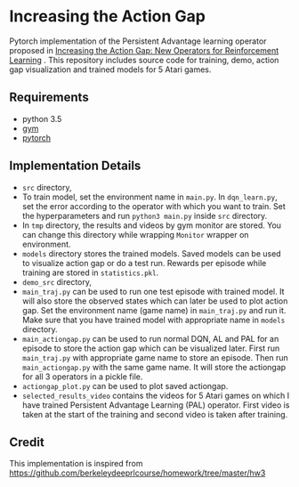 # Increasing the Action Gap

Pytorch implementation of the Persistent Advantage learning operator proposed in [Increasing the Action Gap: New Operators for Reinforcement Learning](https://arxiv.org/abs/1512.04860) . This repository includes source code for training, demo, action gap visualization and trained models for 5 Atari games.

## Requirements

- python 3.5
- [gym](https://github.com/openai/gym#installation) 
- [pytorch](https://github.com/pytorch/pytorch#from-source)

## Implementation Details

-  `src` directory,
  -  To train model, set the environment name in `main.py`. In `dqn_learn.py`, set the error according to the operator with which you want to train. Set the hyperparameters and run `python3 main.py` inside `src` directory.
  -  In `tmp` directory, the results and videos by gym monitor are stored. You can change this directory  while wrapping `Monitor` wrapper on environment.
  -  `models` directory stores the  trained models. Saved models can be used to visualize action gap or do a test run. Rewards per episode while training are stored in `statistics.pkl`. 
-  `demo_src` directory,
  - `main_traj.py` can be used to run one test episode with trained model. It will also store the observed states which can later be used to plot action gap. Set the environment name (game name) in `main_traj.py`  and run it. Make sure that you have trained model with appropriate name in `models` directory.
  - `main_actiongap.py` can be used to run normal DQN, AL and PAL for an episode to store the action gap which can be visualized later. First run `main_traj.py` with appropriate game name to store an episode. Then run `main_actiongap.py` with the same game name. It will store the actiongap for all 3 operators in a pickle file.
  - `actiongap_plot.py` can be used to plot saved actiongap. 
-  `selected_results_video` contains the videos for 5 Atari games on which I have trained Persistent Advantage Learning (PAL) operator. First video is taken at the start of the training and second video is taken after training.

## Credit

This implementation is inspired from <https://github.com/berkeleydeeprlcourse/homework/tree/master/hw3>